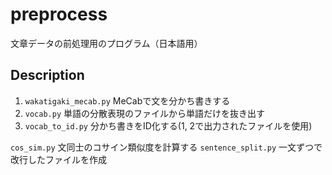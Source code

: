 # preprocess
文章データの前処理用のプログラム（日本語用）
## Description
1. `wakatigaki_mecab.py` MeCabで文を分かち書きする
2. `vocab.py` 単語の分散表現のファイルから単語だけを抜き出す
3. `vocab_to_id.py` 分かち書きをID化する(1, 2で出力されたファイルを使用)

`cos_sim.py` 文同士のコサイン類似度を計算する
`sentence_split.py` 一文ずつで改行したファイルを作成
